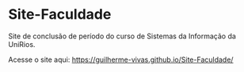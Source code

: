 # Site-Faculdade

Site de conclusão de período do curso de Sistemas da Informação da UniRios. 

Acesse o site aqui: https://guilherme-vivas.github.io/Site-Faculdade/
